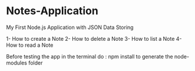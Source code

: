 # Notes-Application
My First Node.js Application with JSON Data Storing

1- How to create a Note
2- How to delete a Note
3- How to list a Note
4- How to read a Note

Before testing the app in the terminal do : npm install to generate the node-modules folder
